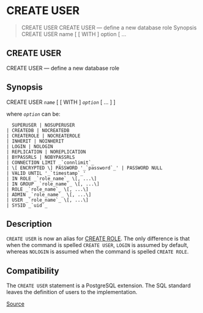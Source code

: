 # CREATE USER

> CREATE USER CREATE USER — define a new database role Synopsis CREATE USER name [ [ WITH ] option [ …

CREATE USER
-----------

CREATE USER — define a new database role

Synopsis
--------

CREATE USER _`name`_ \[ \[ WITH \] _`option`_ \[ ... \] \]

where _`option`_ can be:

      SUPERUSER | NOSUPERUSER
    | CREATEDB | NOCREATEDB
    | CREATEROLE | NOCREATEROLE
    | INHERIT | NOINHERIT
    | LOGIN | NOLOGIN
    | REPLICATION | NOREPLICATION
    | BYPASSRLS | NOBYPASSRLS
    | CONNECTION LIMIT _`connlimit`_
    | \[ ENCRYPTED \] PASSWORD '_`password`_' | PASSWORD NULL
    | VALID UNTIL '_`timestamp`_'
    | IN ROLE _`role_name`_ \[, ...\]
    | IN GROUP _`role_name`_ \[, ...\]
    | ROLE _`role_name`_ \[, ...\]
    | ADMIN _`role_name`_ \[, ...\]
    | USER _`role_name`_ \[, ...\]
    | SYSID _`uid`_

Description
-----------

`CREATE USER` is now an alias for [CREATE ROLE](chrome-extension://cjedbglnccaioiolemnfhjncicchinao/sql-createrole.html "CREATE ROLE"). The only difference is that when the command is spelled `CREATE USER`, `LOGIN` is assumed by default, whereas `NOLOGIN` is assumed when the command is spelled `CREATE ROLE`.

Compatibility
-------------

The `CREATE USER` statement is a PostgreSQL extension. The SQL standard leaves the definition of users to the implementation.


[Source](https://www.postgresql.org/docs/current/sql-createuser.html)
